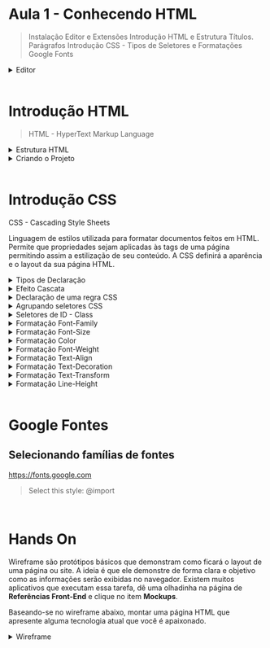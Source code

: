 # Aula 1 - Conhecendo HTML

> Instalação Editor e Extensões
> Introdução HTML e Estrutura
> Títulos. Parágrafos
> Introdução CSS - Tipos de Seletores e Formatações
> Google Fonts

<details><summary>Editor</summary>

<br>

# Baixando o Editor

Instalando e configurando o VSCode

https://code.visualstudio.com/download

<details><summary>Extensões e Atalhos</summary>

<br>

## Extensões

- Beautify
- Live Server
- Material Icon Theme
- Path Intellisense
- Auto Rename Tag
- Bracket Pair Colorizer 2

## Atalhos

| Atalho                             | Funções                                                        |
| :--------------------------------- | :------------------------------------------------------------- |
| Ctrl + +                           | Aumentar zoom                                                  |
| Ctrl + -                           | Diminuir zoom                                                  |
| Ctrl + ,                           | Abrir painel de configurações                                  |
| Ctrl + Alt + setas para cima/baixo | Insere múltiplos cursores                                      |
| Alt + Click                        | Indentação automática                                          |
| Alt + Shift + F                    | Indentação automática                                          |
| Alt + setas                        | Move a linha ou bloco de código onde o cursor está posicionado |
| Ctrl + K + C                       | Comentar a linha                                               |
| Ctrl + ;                           | Comentar a linha                                               |
| Alt + Shift + setas                | Duplicar linha                                                 |
| Ctrl + Barra de espaço             | Abre o intellisense                                            |
| Ctrl + ]                           | Dividir a tela                                                 |
| Ctrl + K + S                       | Exibe todos os atalhos                                         |

</details>

</details>

<br>

# Introdução HTML

> HTML - HyperText Markup Language

<details><summary>Estrutura HTML</summary>

```html
<!DOCTYPE html>
<html lang="pt-br">
  <head>
    <meta charset="UTF-8" />
    <meta name="viewport" content="width=devide-width, initial-scale=1.0" />
    <title>Document</title>
  </head>
  <body></body>
</html>
```

## \<!DOCTYPE html\>

Será a primeira linha do código.
Indica ao browser qual especificação do HTML estará na página.

## \<html lang="pt-br"\>

Indica o início do código.
Todos os elementos existentes na página são alocados abaixo dessa tag.

Deve-se informar o idioma principal do documento por meio do atributo **lang**.
Neste caso **pt-br** indica que o conteúdo da página estará em língua portuguesa.

No final do documento é possível encontrar o fechamento da tag representado por **\</html\>** indicando a finalização da página.

## \<head\>

Uma das seções mais importantes do código.
Seu conteúdo é o primeiro a ser lido no carregamento da página.

Nela pode-se definir estilos, links, títulos do documento e até metadados (dados gerados sobre a própria página).

O fechamento dessa tag é representado por **\</head\>**

## \<meta charset="UTF-8"\>

Essa metatag sempre ficará na seção **\<head\>**.
Metatags não possuem fechamento.

Indica qual a cadeia de caracteres o documento utilizará.

O idioma pt-br possui letras com acentuação, por isso **utf-8** é a cadeia de caracteres a ser utilizada.
Desta forma o navegador exibirá as palavras acentuadas de forma correta.

## \<meta name="viewport" content="width=device-width, initial-scale=1.0"\>

Essa metatag sempre ficará na seção **\<head\>**.
Metatags não possuem fechamento.

Importante para design responsivo.

O navegador detecta o tamanho exato da área disponível para exibição de conteúdo no dispositivo onde o acesso será realizado: notebook, tablet, smartphone etc.

## \<title\>

Também presente na seção **\<head\>**, define o título da página.

Importante: não deixar essa tag vazia, pois os robôs de pesquisa do **Google** lêem o seu conteúdo e entendem que ali está uma descrição que pode indicar o assunto principal da página.

Possui fechamento representado por **\</title\>**

## \<body\>

Seção onde o conteúdo da página é inserido.
O conteúdo pode ser: texto, imagem, vídeo, tabela ou qualquer outro tipo de elemento.

Possui fechamento representado por **\</body\>**

</details>

<details><summary>Criando o Projeto</summary>

<br>

## Estrutura de Pastas

```ps
FRONT/
  assets/
    css/
    images/
    js/
  index.html
```

## index.html

```html
<!-- Recurso **Emmet Abreviation** permite escrever código de maneira rápida
     '! + Enter' monta a estrutura HTML -->

<!DOCTYPE html>
<html lang="en">
  <head>
    <meta charset="UTF-8" />
    <meta http-equiv="X-UA-Compatible" content="IE=edge" />
    <meta name="viewport" content="width=device-width, initial-scale=1.0" />
    <title>Document</title>
  </head>
  <body></body>
</html>
```

## Títulos e Parágrafos

### Títulos (Cabeçalhos)

As tags **\<h1\>**, **\<h2\>**, **\<h3\>**, **\<h4\>**, **\<h5\>** e **\<h6\>** são os cabeçalhos para os documentos HTML.

São usados como títulos para os conteúdos da página.

O elemento **\<h1\>** é o maior nível de cabeçalho enquanto o elemento **\<h6\>** é o menor.

```html
<h1>Cabeçalho nível 1</h1>
<h2>Cabeçalho nível 2</h2>
<h3>Cabeçalho nível 3</h3>
<h4>Cabeçalho nível 4</h4>
<h5>Cabeçalho nível 5</h5>
<h6>Cabeçalho nível 6</h6>
```

### Parágrafos

A tag **\<p\>** permite a criação de um parágrafo.
Pode-se usar **CSS** para fazer a estilização desse parágrafo formatando, entre outras coisas, suas margens, fonte, cor, largura etc.

```html
<p>Aqui vem o texto...</p>
```

#### Lorem Ipsum

Pode ser gerada uma simulação de texto com o uso do **Emmet Abreviation** no VSCode.

Para isso, basta digitar a palavra **lorem** e pressionar a tecla **ENTER**.

```html
<p>
  Lorem ipsum dolor sit amet consectetur adipisicing elit. Reprehenderit culpa
  cumque temporibus, cum dolores ad, cupiditate, veniam consequatur nisi harum
  illum iusto! In expedita aspernatur asperiores veniam perspiciatis repellendus
  dolorum.
</p>
```

Também é possível definir a quantidade de palavras.

Digitar a palavra **lorem50** e pressionar a tecla **ENTER** para escrever 50 palavras.

</details>

<br>

# Introdução CSS

CSS - Cascading Style Sheets

Linguagem de estilos utilizada para formatar documentos feitos em HTML.
Permite que propriedades sejam aplicadas às tags de uma página permitindo assim a estilização de seu conteúdo.
A CSS definirá a aparência e o layout da sua página HTML.

<details><summary>Tipos de Declaração</summary>

<br>

| Tipos | Descrição   | Observações                                                             |
| :---: | :---------- | :---------------------------------------------------------------------- |
|  IL   | CSS INLINE  | As regras de formação são inseridas diretamente na tag.                 |
|  IN   | CSS INTERNO | As regras de formatação são inseridas no <head> da página.              |
|  EX   | CSS EXTERNO | As regras de formatação são inseridas em um documento separado do HTML. |

> CSS INLINE

Consiste na inserção de código CSS dentro da tag do elemento HTML que desejamos formatar.
Isso é possível por meio da utilização do atributo **style**

_A utilização de CSS inline não é uma boa prática._

```html
<h2 style="color: red;">Mobile</h2>
<h3 style="color: red;">Web</h3>
<h4 style="color: red;">Games</h4>
```

> CSS INTERNO

Caracterizado pela criação das regras dentro da seção \<head\> da página.
Para que o navegador entenda a formatação da página seção \<head\>, é preciso colocar as regras CSS dentro da tag \<style\>.

Ela é melhor que a CSS inline, mas também possui algumas restrições que podem indisponibilizar seu uso.

```html
<style type="text/css">
  h1 {
    color: blue;
  }
  h2 {
    color: black;
  }
  p {
    color: brown;
  }
</style>
```

> CSS EXTERNO

Caracterizado pela criação das regras dentro de um arquivo separado do código HTML.
Esse arquivo é chamado de **folha de estilos**

Esse arquivo deverá ser saldo com o nome desejado, seguido da extensão **\*.css**

Para que as páginas possam usar a formatação que será desenvolvida em um arquivo separado, deve-se fazer um link do HTML com o CSS.
Isso deve ocorrer na seção <head> com o uso da tag <link>

```html
<link rel="stylesheet" href="css/style.css" />
```

</details>

<details><summary>Efeito Cascata</summary>

<br>

> Efeito de especificidade

O efeito cascata define qual regra será aplicada quando existir mais de um estilo para o mesmo elemento HTML.
Ele seguirá o seguinte padrão:

1. Regra de estilo padrão do navegador;
2. Regra CSS externa
3. Regra CSS interna
4. Regra CSS inline

</details>

<details><summary>Declaração de uma regra CSS</summary>

<br>

Uma regra CSS é um conjunto de declarações que definirão como será o estilo de um ou mais elementos HTML.
Um conjunto de regras CSS forma uma **Folha de Estilos**.
É composta por um **seletor**, uma **propriedade** e um **valor**

```css
seletor {
  propriedade: valor;
}
```

|  Elementos  | Descrição                                        |
| :---------: | :----------------------------------------------- |
|   Seletor   | Elemento HTML que deseja-se formatar             |
| Propriedade | Aquilo que deseja-se formatar no seletor         |
|    Valor    | Novo valor que a propriedade do seletor receberá |

</details>

<details><summary>Agrupando seletores CSS</summary>

<br>

É possível agrupar vários seletores para que todos recebam a mesma regra CSS.
Para isso, basta digitar os seletores separando-os por vírgula.
A regra declarada será aplicada a todos eles.

```css
h1,
h2,
h3,
h4,
h5,
h6 {
  color: #99000;
}
```

</details>

<details><summary>Seletores de ID - Class</summary>

<br>

Para utilizar estilos específicos para uma tag, ou grupo de tags, podemos criar seletores de dois tipo: **Seletor de ID** e **Seletor de Class**.

> Seletor de ID

Todo elemento HTML pode receber o atributo ID, ele servirá como um identificador para o elemento e pode ser usado pela CSS.
Em uma página HTML não podemos ter IDs repetidos.

```css
#meuID {
  propriedade: valor;
}
```

> Seletor de Class

Pode-se usar o atributo CLASS em qualquer elemento HTML e usá-lo na regra CSS.
Em uma página HTML, podemos ter CLASS repetidas

```css
.minha_class {
  propriedade: valor;
}
```

</details>

<details><summary>Formatação Font-Family</summary>

<br>

Define as fontes que serão usadas na página.
É comum declararmos mais de uma fonte, pois caso o navegador não encontre a primeira fonte, ele tentará a prósima fonte, e assim por diante.
Caso nenhuma fonte declarada seja encontrada, ele usará o padrão do seu navegador.

```css
p {
  font-family: verdana, calibri, tahoma;
}
```

</details>

<details><summary>Formatação Font-Size</summary>

<br>

Define o tamanho da fonte do seletor

```cs
p{
    font-size:20px;
}
```

</details>

<details><summary>Formatação Color</summary>

<br>

Define a cor da fonte que será usada em nossos textos.
A declaração das cores aceita os seguintes tipos de valores:

**Nome da fonte em inglês**: red - blue - white - black
**Código hexadecimal**: #000000, #996633, #cc3366
**Código RGB**: rgb(0,0,0), rgb(10,200,160)

```css
p {
  color: red;
}

h2 {
  color: #336699;
}

h3 {
  color: rgb(255, 255, 255);
}
```

</details>

<details><summary>Formatação Font-Weight</summary>

<br>

Define o peso da fonte do seletor.
Os valores numéricos aceitos variam entre 100 e 900, com intervalos de 100 em 100.
Também podemos fazer a declaração usando palavras-chave: normal, bold, bolder, lighter.

```css
p {
  font-weight: 900;
}
```

</details>

<details><summary>Formatação Text-Align</summary>

<br>

Define o alinhamento de nossos textos.
Possui os seguintes valores: left, right, center, justify

```css
p {
  text-align: center;
}
```

</details>

<details><summary>Formatação Text-Decoration</summary>

<br>

Define a decoração do texto, uma linha que poderá ficar acima, abaixo ou no meio do texto.
Os valores válidos são: overline, underline, line-through
Os links são os elementos, que por padrão, possuem essa propriedade com valor inicial underline

```css
p {
  text-decoration: overline;
}
```

</details>

<details><summary>Formatação Text-Transform</summary>

<br>

Define letras maiúsculas e minúsculas em um texto.
Os valores válidos são: lowercase, uppercase, capitalize

```css
p {
  text-transform: uppercase;
}
```

</details>

<details><summary>Formatação Line-Height</summary>

<br>

Define a altura da linha.
Pode ser usada para alterar a distância entre as linhas do texto.

```css
p {
  line-height: 25px;
}
```

</details>

<br>

# Google Fontes

## Selecionando famílias de fontes

https://fonts.google.com

> Select this style:
> @import

<br>

# Hands On

Wireframe são protótipos básicos que demonstram como ficará o layout de uma página ou site. A ideia é que ele demonstre de forma clara e objetivo como as informações serão exibidas no navegador. Existem muitos aplicativos que executam essa tarefa, dê uma olhadinha na página de **Referências Front-End** e clique no item **Mockups**.

Baseando-se no wireframe abaixo, montar uma página HTML que apresente alguma tecnologia atual que você é apaixonado.

<details><summary>Wireframe</summary>

![Hands On](./assets/handson-aula1.jpg)

</details>

<br>
